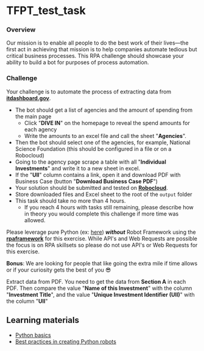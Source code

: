 # TFPT_test_task

### Overview

Our mission is to enable all people to do the best work of their lives—the first act in achieving that mission is to help companies automate tedious but critical business processes. This RPA challenge should showcase your ability to build a bot for purposes of process automation.

### Challenge

Your challenge is to automate the process of extracting data from [**itdashboard.gov**](http://itdashboard.gov/).

- The bot should get a list of agencies and the amount of spending from the main page
  - Click "**DIVE IN**" on the homepage to reveal the spend amounts for each agency
  - Write the amounts to an excel file and call the sheet "**Agencies**".
- Then the bot should select one of the agencies, for example, National Science Foundation (this should be configured in a file or on a Robocloud)
- Going to the agency page scrape a table with all "**Individual Investments**" and write it to a new sheet in excel.
- If the "**UII**" column contains a link, open it and download PDF with Business Case (button "**Download Business Case PDF**")
- Your solution should be submitted and tested on [**Robocloud**](https://cloud.robocorp.com/).
- Store downloaded files and Excel sheet to the root of the `output` folder
- This task should take no more than 4 hours.
  - If you reach 4 hours with tasks still remaining, please describe how in theory you would complete this challenge if more time was allowed.

Please leverage pure Python (ex: [here](https://robocorp.com/docs/development-guide/python/python-robot)) **_without_** Robot Framework using the **[rpaframework](https://rpaframework.org/)** for this exercise. While API's and Web Requests are possible the focus is on RPA skillsets so please do not use API's or Web Requests for this exercise.

**Bonus**: We are looking for people that like going the extra mile if time allows or if your curiosity gets the best of you 😎

Extract data from PDF. You need to get the data from **Section A** in each PDF. Then compare the value "**Name of this Investment**" with the column "**Investment Title**", and the value "**Unique Investment Identifier (UII)**" with the column "**UII**"

## Learning materials

- [Python basics](https://robocorp.com/docs/languages-and-frameworks/python)
- [Best practices in creating Python robots](https://robocorp.com/docs/development-guide/qa-and-best-practices/python-robots)
